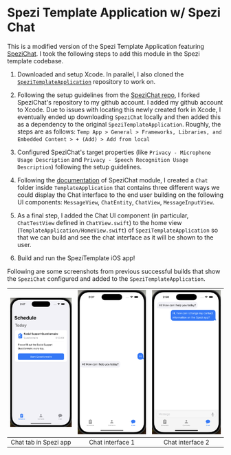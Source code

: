 <!--

This source file is part of the Stanford Spezi Template Application open-source project

SPDX-FileCopyrightText: 2023 Stanford University

SPDX-License-Identifier: MIT

-->

# Spezi Template Application w/ Spezi Chat

This is a modified version of the Spezi Template Application featuring [SpeziChat](https://github.com/StanfordSpezi/SpeziChat?tab=readme-ov-file). I took the following steps to add this module in the Spezi template codebase.

1. Downloaded and setup Xcode. In parallel, I also cloned the [`SpeziTemplateApplication`](https://github.com/StanfordSpezi/SpeziTemplateApplication) repository to work on.

2. Following the setup guidelines from the [SpeziChat repo](https://github.com/StanfordSpezi/SpeziChat?tab=readme-ov-file#setup), I forked SpeziChat's repository to my github account. I added my github account to Xcode. Due to issues with locating this newly created fork in Xcode, I eventually ended up downloading `SpeziChat` locally and then added this as a dependency to the original `SpeziTemplateApplication`. Roughly, the steps are as follows:
`Temp App > General > Frameworks, Libraries, and Embedded Content > + (Add) > Add from local`

3. Configured SpeziChat's target properties (like `Privacy - Microphone Usage Description` and `Privacy - Speech Recognition Usage Description`) following the setup guidelines.

4. Following the [documentation](https://swiftpackageindex.com/stanfordspezi/spezichat/0.2.1/documentation/spezichat) of SpeziChat module, I created a `Chat` folder inside `TemplateApplication` that contains three different ways we could display the Chat interface to the end user building on the following UI components: `MessageView`, `ChatEntity`, `ChatView`, `MessageInputView`. 

5. As a final step, I added the Chat UI component (in particular, `ChatTestView` defined in `ChatView.swift`) to the home view (`TemplateApplication/HomeView.swift`) of `SpeziTemplateApplication` so that we can build and see the chat interface as it will be shown to the user.

6. Build and run the SpeziTemplate iOS app!


Following are some screenshots from previous successful builds that show the `SpeziChat` configured and added to the `SpeziTemplateApplication`.

|![A screen displaying chat tab in Spezi App.](TemplateApplication/Supporting%20Files/chat_tab.png) |![A screen displaying chat interface 1.](TemplateApplication/Supporting%20Files/chat_interface1.png) |![A screen displaying chat interface 2.](TemplateApplication/Supporting%20Files/chat_interface2.png) 
|:--:|:--:|:--:|
|Chat tab in Spezi app|Chat interface 1|Chat interface 2|



